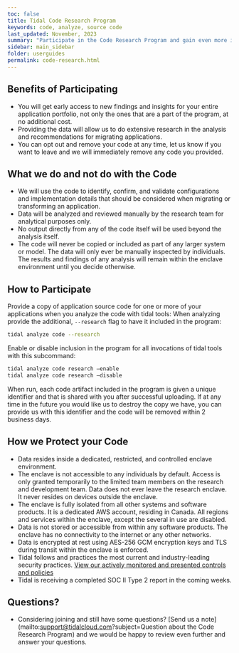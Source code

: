 ```yaml
---
toc: false
title: Tidal Code Research Program
keywords: code, analyze, source code
last_updated: November, 2023
summary: "Participate in the Code Research Program and gain even more insights from your code"
sidebar: main_sidebar
folder: userguides
permalink: code-research.html
---
```


## Benefits of Participating

- You will get early access to new findings and insights for your entire application portfolio, not only the ones that are a part of the program, at no additional cost.
- Providing the data will allow us to do extensive research in the analysis and recommendations for migrating applications.
- You can opt out and remove your code at any time, let us know if you want to leave and we will immediately remove any code you provided.

## What we do and not do with the Code
- We will use the code to identify, confirm, and validate configurations and implementation details that should be considered when migrating or transforming an application.
- Data will be analyzed and reviewed manually by the research team for analytical purposes only. 
- No output directly from any of the code itself will be used beyond the analysis itself. 
- The code will never be copied or included as part of any larger system or model. The data will only ever be manually inspected by individuals. The results and findings of any analysis will remain within the enclave environment until you decide otherwise.

## How to Participate
Provide a copy of application source code for one or more of your applications when you analyze the code with tidal tools:
When analyzing provide the additional, `--research` flag to have it included in the program:

```bash
tidal analyze code --research
```
	
Enable or disable inclusion in the program for all invocations of tidal tools with this subcommand:

```bash
tidal analyze code research –enable
tidal analyze code research –disable
```

When run, each code artifact included in the program is given a unique identifier and that is shared with you after successful uploading. If at any time in the future you would like us to destroy the copy we have, you can provide us with this identifier and the code will be removed within 2 business days.

## How we Protect your Code
- Data resides inside a dedicated, restricted, and controlled enclave environment.
- The enclave is not accessible to any individuals by default. Access is only granted temporarily to the limited team members on the research and development team. Data does not ever leave the research enclave. It never resides on devices outside the enclave.
- The enclave is fully isolated from all other systems and software products. It is a dedicated AWS account, residing in Canada. All regions and services within the enclave, except the several in use are disabled.
- Data is not stored or accessible from within any software products. The enclave has no connectivity to the internet or any other networks.
- Data is encrypted at rest using AES-256 GCM encryption keys and TLS during transit within the enclave is enforced.
- Tidal follows and practices the most current and industry-leading security practices. [View our actively monitored and presented controls and policies](https://app.drata.com/trust/9cb8ac39-0c38-11ee-865f-029d78a187d9)
- Tidal is receiving a completed SOC II Type 2 report in the coming weeks.

## Questions?
- Considering joining and still have some questions? [Send us a note](mailto:support@tidalcloud.com?subject=Question about the Code Research Program) and we would be happy to review even further and answer your questions.
